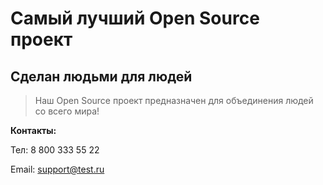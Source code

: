 # Самый лучший Open Source проект

## Сделан людьми для людей

> Наш Open Source проект предназначен для объединения людей со всего мира!

**Контакты:**

Тел: 8 800 333 55 22

Email: support@test.ru
